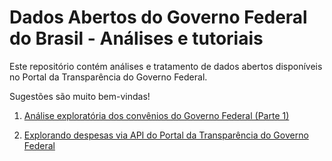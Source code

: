 # Dados Abertos do Governo Federal do Brasil - Análises e tutoriais

Este repositório contém análises e tratamento de dados abertos disponíveis no Portal da Transparência do Governo Federal.

Sugestões são muito bem-vindas!


1. [Análise exploratória dos convênios do Governo Federal (Parte 1)](https://github.com/campagnucci/dados-abertos-gov-br/blob/master/analise_convenios.ipynb) 


2. [Explorando despesas via API do Portal da Transparência do Governo Federal](https://github.com/campagnucci/dados-abertos-gov-br/blob/master/API_Orcamento_Coda2019.ipynb) 
